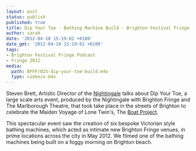 ```yaml
---
layout: post
status: publish
published: true
title: Dip Your Toe - Bathing Machine Build - Brighton Festival Fringe 2012
author: sarah
date: '2012-04-10 15:19:02 +0100'
date_gmt: '2012-04-10 15:19:02 +0100'
tags:
- Brighton Festival Fringe Podcast
- Fringe 2012
media:
  path: BFFP/025-dip-your-toe-build.m4v
  type: video/x-m4v
---
```

Steven Brett, Artistic Director of the <a href="http://www.nightingaletheatre.co.uk" target="_blank">
Nightingale</a> talks about Dip Your Toe, a large scale arts event, produced by 
the Nightingale with Brighton Fringe and The Marlborough Theatre, that took take place 
in the streets of Brighton to celebrate the Maiden Voyage of Lone Twin's, 
The <a href="http://www.theboatproject.com">Boat Project</a>. 

This spectacular 
event saw the creation of six bespoke Victorian style bathing machines, 
which acted as intimate new Brighton Fringe venues, in prime locations 
across the city in May 2012. We filmed one of the bathing machines being built 
on a foggy morning on Brighton beach.

